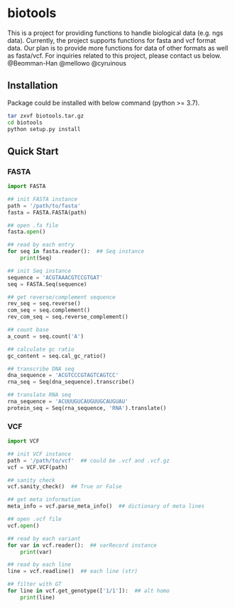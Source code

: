 # biotools

This is a project for providing functions to handle biological data (e.g. ngs data). Currently, the project supports functions for fasta and vcf format data. Our plan is to provide more functions for data of other formats as well as fasta/vcf. For inquiries related to this project, please contact us below.  
@Beomman-Han @mellowo @cyruinous

## Installation
Package could be installed with below command (python >= 3.7).
```sh
tar zxvf biotools.tar.gz
cd biotools
python setup.py install
```

## Quick Start
### FASTA
```python
import FASTA

## init FASTA instance
path = '/path/to/fasta'
fasta = FASTA.FASTA(path)

## open .fa file
fasta.open()

## read by each entry
for seq in fasta.reader():  ## Seq instance
    print(Seq)

## init Seq instance
sequence = 'ACGTAAACGTCCGTGAT'
seq = FASTA.Seq(sequence)

## get reverse/complement sequence
rev_seq = seq.reverse()
com_seq = seq.complement()
rev_com_seq = seq.reverse_complement()

## count base
a_count = seq.count('A')

## calculate gc ratio
gc_content = seq.cal_gc_ratio()

## transcribe DNA seq
dna_sequence = 'ACGTCCCGTAGTCAGTCC'
rna_seq = Seq(dna_sequence).transcribe()

## translate RNA seq
rna_sequence = 'ACUUUGUCAUGUUGCAUGUAU'
protein_seq = Seq(rna_sequence, 'RNA').translate()
```

### VCF
```python
import VCF

## init VCF instance
path = '/path/to/vcf'  ## could be .vcf and .vcf.gz
vcf = VCF.VCF(path)

## sanity check
vcf.sanity_check()  ## True or False

## get meta information
meta_info = vcf.parse_meta_info()  ## dictionary of meta lines

## open .vcf file
vcf.open()

## read by each variant
for var in vcf.reader():  ## varRecord instance
    print(var)

## read by each line
line = vcf.readline()  ## each line (str)

## filter with GT
for line in vcf.get_genotype(['1/1']):  ## alt homo
    print(line)
```
